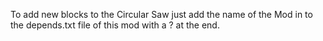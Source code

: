 
To add new blocks to the Circular Saw just add the name of the Mod in to the depends.txt file of this mod with a ? at the end.
